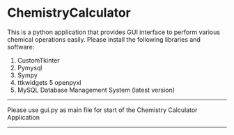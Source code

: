 # ChemistryCalculator
This is a python application that provides GUI interface to perform various chemical operations easily.
Please install the following libraries and software:
1. CustomTkinter
2. Pymysql
3. Sympy
4. ttkwidgets
5  openpyxl
6. MySQL Database Management System (latest version)

*********************************************************************************
Please use gui.py as main file for start of the Chemistry Calculator Application
*********************************************************************************
